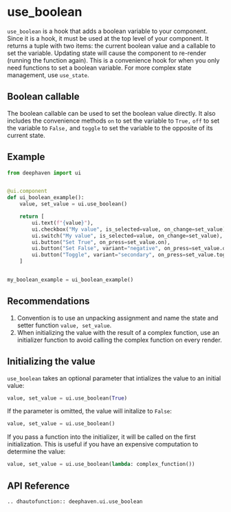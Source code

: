 # use_boolean

`use_boolean` is a hook that adds a boolean variable to your component. Since it is a hook, it must be used at the top level of your component. It returns a tuple with two items: the current boolean value and a callable to set the variable. Updating state will cause the component to re-render (running the function again). This is a convenience hook for when you only need functions to set a boolean variable. For more complex state management, use `use_state`.

## Boolean callable

The boolean callable can be used to set the boolean value directly. It also includes the convenience methods `on` to set the variable to `True,` `off` to set the variable to `False,` and `toggle` to set the variable to the opposite of its current state.

## Example

```python
from deephaven import ui


@ui.component
def ui_boolean_example():
    value, set_value = ui.use_boolean()

    return [
        ui.text(f"{value}"),
        ui.checkbox("My value", is_selected=value, on_change=set_value),
        ui.switch("My value", is_selected=value, on_change=set_value),
        ui.button("Set True", on_press=set_value.on),
        ui.button("Set False", variant="negative", on_press=set_value.off),
        ui.button("Toggle", variant="secondary", on_press=set_value.toggle),
    ]


my_boolean_example = ui_boolean_example()
```

## Recommendations

1. Convention is to use an unpacking assignment and name the state and setter function `value, set_value`.
2. When initializing the value with the result of a complex function, use an initializer function to avoid calling the complex function on every render.

## Initializing the value

`use_boolean` takes an optional parameter that intializes the value to an initial value:

```python
value, set_value = ui.use_boolean(True)
```

If the parameter is omitted, the value will initalize to `False`:

```python
value, set_value = ui.use_boolean()
```

If you pass a function into the initializer, it will be called on the first initialization. This is useful if you have an expensive computation to determine the value:

```python
value, set_value = ui.use_boolean(lambda: complex_function())
```

## API Reference

```{eval-rst}
.. dhautofunction:: deephaven.ui.use_boolean
```
